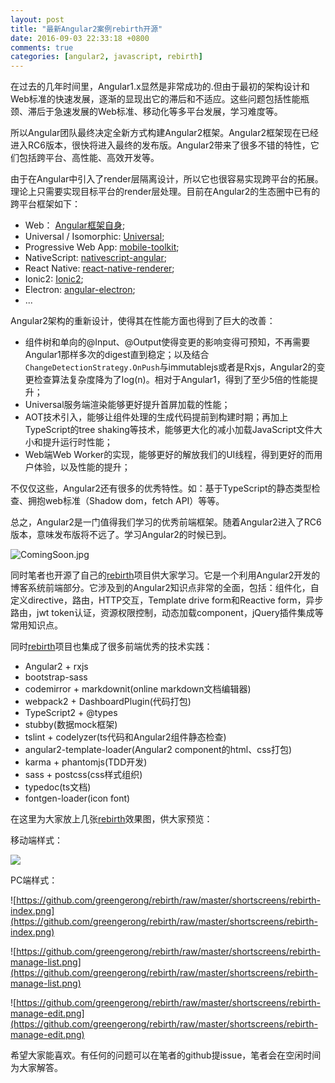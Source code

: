 ```yaml
---
layout: post
title: "最新Angular2案例rebirth开源"
date: 2016-09-03 22:33:18 +0800
comments: true
categories: [angular2, javascript, rebirth]
---
```

在过去的几年时间里，Angular1.x显然是非常成功的.但由于最初的架构设计和Web标准的快速发展，逐渐的显现出它的滞后和不适应。这些问题包括性能瓶颈、滞后于急速发展的Web标准、移动化等多平台发展，学习难度等。

所以Angular团队最终决定全新方式构建Angular2框架。Angular2框架现在已经进入RC6版本，很快将进入最终的发布版。Angular2带来了很多不错的特性，它们包括跨平台、高性能、高效开发等。

由于在Angular中引入了render层隔离设计，所以它也很容易实现跨平台的拓展。理论上只需要实现目标平台的render层处理。目前在Angular2的生态圈中已有的跨平台框架如下：

*	Web： [Angular框架自身](https://angular.io/);
*	Universal / Isomorphic: [Universal](https://universal.angular.io/);
*	Progressive Web App: [mobile-toolkit](https://mobile.angular.io/);
*	NativeScript: [nativescript-angular](https://github.com/NativeScript/nativescript-angular);
* 	React Native: [react-native-renderer](https://github.com/angular/react-native-renderer);
*	Ionic2: [Ionic2](http://ionic.io/2/);
*	Electron: [angular-electron](https://github.com/angular/angular-electron/);
*	...

Angular2架构的重新设计，使得其在性能方面也得到了巨大的改善：

*	组件树和单向的@Input、@Output使得变更的影响变得可预知，不再需要Angular1那样多次的digest直到稳定；以及结合`ChangeDetectionStrategy.OnPush`与immutablejs或者是Rxjs，Angular2的变更检查算法复杂度降为了log(n)。相对于Angular1，得到了至少5倍的性能提升；
*	Universal服务端渲染能够更好提升首屏加载的性能；
*	AOT技术引入，能够让组件处理的生成代码提前到构建时期；再加上TypeScript的tree shaking等技术，能够更大化的减小加载JavaScript文件大小和提升运行时性能；
*	Web端Web Worker的实现，能够更好的解放我们的UI线程，得到更好的而用户体验，以及性能的提升；

不仅仅这些，Angular2还有很多的优秀特性。如：基于TypeScript的静态类型检查、拥抱web标准（Shadow dom，fetch API）等等。

总之，Angular2是一门值得我们学习的优秀前端框架。随着Angular2进入了RC6版本，意味发布版将不远了。学习Angular2的时候已到。

![ComingSoon.jpg](/images/blog_img/ComingSoon.jpg)

同时笔者也开源了自己的[rebirth](https://github.com/greengerong/rebirth)项目供大家学习。它是一个利用Angular2开发的博客系统前端部分。它涉及到的Angular2知识点非常的全面，包括：组件化，自定义directive，路由，HTTP交互，Template drive form和Reactive form，异步路由，jwt token认证，资源权限控制，动态加载component，jQuery插件集成等常用知识点。

同时[rebirth](https://github.com/greengerong/rebirth)项目也集成了很多前端优秀的技术实践：

*	Angular2 + rxjs
*	bootstrap-sass
*	codemirror + markdownit(online markdown文档编辑器)
*	webpack2 + DashboardPlugin(代码打包)
* 	TypeScript2 + @types 
*	stubby(数据mock框架)
*	tslint + codelyzer(ts代码和Angular2组件静态检查)
*	angular2-template-loader(Angular2 component的html、css打包)
*	karma + phantomjs(TDD开发)
*	sass + postcss(css样式组织)
*	typedoc(ts文档)
*	fontgen-loader(icon font)

在这里为大家放上几张[rebirth](https://github.com/greengerong/rebirth)效果图，供大家预览：

移动端样式：

<img src="https://cloud.githubusercontent.com/assets/2569893/17268750/bd6fe296-5666-11e6-84e0-c78d9b8c29d2.png"  style="max-width:300px;" />

PC端样式：

![https://github.com/greengerong/rebirth/raw/master/shortscreens/rebirth-index.png](https://github.com/greengerong/rebirth/raw/master/shortscreens/rebirth-index.png)

![https://github.com/greengerong/rebirth/raw/master/shortscreens/rebirth-manage-list.png](https://github.com/greengerong/rebirth/raw/master/shortscreens/rebirth-manage-list.png)

![https://github.com/greengerong/rebirth/raw/master/shortscreens/rebirth-manage-edit.png](https://github.com/greengerong/rebirth/raw/master/shortscreens/rebirth-manage-edit.png)


希望大家能喜欢。有任何的问题可以在笔者的github提issue，笔者会在空闲时间为大家解答。


